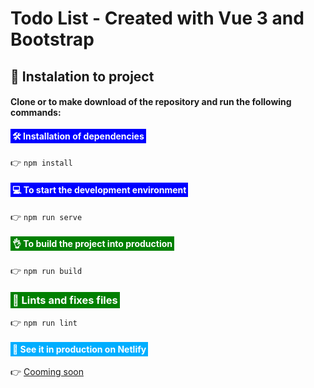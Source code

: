 # Todo List - Created with Vue 3 and Bootstrap

## 🤖 Instalation to project

#### Clone or to make download of the repository and run the following commands:

#### <span style="padding: 3px 3px; background: blue; color: #fff;">🛠 Installation  of dependencies</span>

👉 `npm install`

#### <span style="padding: 3px 3px; background: blue; color: #fff;">💻 To start the development environment</span>

👉 `npm run serve`

#### <span style="padding: 3px 3px; background: green; color: #fff;">👌 To build the project into production</span>
👉 `npm run build`

### <span style="padding: 3px 3px; background: green; color: #fff;">🧐 Lints and fixes files</span>
👉 `npm run lint`

#### <span style="padding: 3px 3px; background: #00aeff; color: #fff;">🔗 See it in production on Netlify</span>
👉 [Cooming soon](#)
